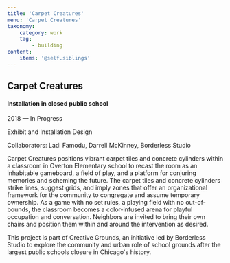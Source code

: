 ```yaml
---
title: 'Carpet Creatures'
menu: 'Carpet Creatures'
taxonomy:
    category: work
    tag:
        - building
content:
    items: '@self.siblings'
---
```


## Carpet Creatures
#### Installation in closed public school

<span class="textcolor">2018 — In Progress</span>

Exhibit and Installation Design

Collaborators: Ladi Famodu, Darrell McKinney, Borderless Studio

Carpet Creatures positions vibrant carpet tiles and concrete cylinders within a classroom in Overton Elementary school to recast the room as an inhabitable gameboard, a field of play, and a platform for conjuring memories and scheming the future. The carpet tiles and concrete cylinders strike lines, suggest grids, and imply zones that offer an organizational framework for the community to congregate and assume temporary ownership. As a game with no set rules, a playing field with no out-of-bounds, the classroom becomes a color-infused arena for playful occupation and conversation. Neighbors are invited to bring their own chairs and position them within and around the intervention as desired.

This project is part of Creative Grounds, an initiative led by Borderless Studio to explore the community and urban role of school grounds after the largest public schools closure in Chicago's history.